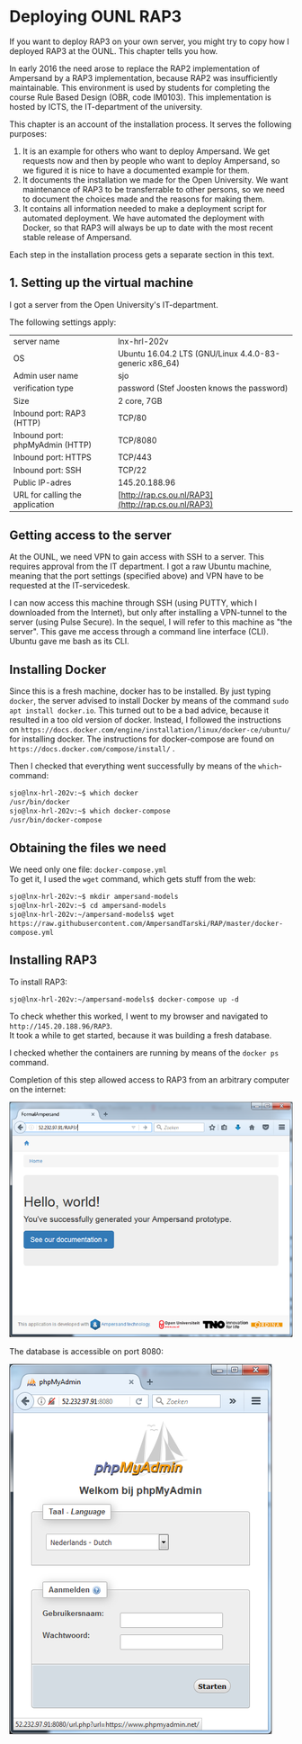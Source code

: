 # Deploying OUNL RAP3

If you want to deploy RAP3 on your own server, you might try to copy how I deployed RAP3 at the OUNL. This chapter tells you how.

In early 2016 the need arose to replace the RAP2 implementation of Ampersand by a RAP3 implementation, because RAP2 was insufficiently maintainable. This environment is used by students for completing the course Rule Based Design \(OBR, code IM0103\). This implementation is hosted by ICTS, the IT-department of the university.

This chapter is an account of the installation process. It serves the following purposes:

1. It is an example for others who want to deploy Ampersand. We get requests now and then by people who want to deploy Ampersand, so we figured it is nice to have a documented example for them.
2. It documents the installation we made for the Open University. We want maintenance of RAP3 to be transferrable to other persons, so we need to document the choices made and the reasons for making them.
3. It contains all information needed to make a deployment script for automated deployment. We have automated the deployment with Docker, so that RAP3 will always be up to date with the most recent stable release of Ampersand.

Each step in the installation process gets a separate section in this text.

## 1. Setting up the virtual machine

I got a server from the Open University's IT-department.

The following settings apply:

|  |  |
| :--- | :--- |
| server name | lnx-hrl-202v |
| OS | Ubuntu 16.04.2 LTS \(GNU/Linux 4.4.0-83-generic x86\_64\) |
| Admin user name | sjo |
| verification type | password \(Stef Joosten knows the password\) |
| Size | 2 core, 7GB |
| Inbound port: RAP3 \(HTTP\) | TCP/80 |
| Inbound port: phpMyAdmin \(HTTP\) | TCP/8080 |
| Inbound port: HTTPS | TCP/443 |
| Inbound port: SSH | TCP/22 |
| Public IP-adres | 145.20.188.96 |
| URL for calling the application | [http://rap.cs.ou.nl/RAP3](http://rap.cs.ou.nl/RAP3) |

## Getting access to the server

At the OUNL, we need VPN to gain access with SSH to a server. This requires approval from the IT department. I got a raw Ubuntu machine, meaning that the port settings \(specified above\) and VPN have to be requested at the IT-servicedesk.

I can now access this machine through SSH \(using PUTTY, which I downloaded from the Internet\), but only after installing a VPN-tunnel to the server \(using Pulse Secure\). In the sequel, I will refer to this machine as "the server". This gave me access through a command line interface \(CLI\). Ubuntu gave me bash as its CLI.

## Installing Docker

Since this is a fresh machine, docker has to be installed. By just typing `docker`, the server advised to install Docker by means of the command `sudo apt install docker.io`. This turned out to be a bad advice, because it resulted in a too old version of docker. Instead, I followed the instructions on `https://docs.docker.com/engine/installation/linux/docker-ce/ubuntu/` for installing docker. The instructions for docker-compose are found on `https://docs.docker.com/compose/install/` .

Then I checked that everything went successfully by means of the `which`-command:

```text
sjo@lnx-hrl-202v:~$ which docker
/usr/bin/docker
sjo@lnx-hrl-202v:~$ which docker-compose
/usr/bin/docker-compose
```

## Obtaining the files we need

We need only one file: `docker-compose.yml`  
To get it, I used the `wget` command, which gets stuff from the web:

```text
sjo@lnx-hrl-202v:~$ mkdir ampersand-models
sjo@lnx-hrl-202v:~$ cd ampersand-models
sjo@lnx-hrl-202v:~/ampersand-models$ wget https://raw.githubusercontent.com/AmpersandTarski/RAP/master/docker-compose.yml
```

## Installing RAP3

To install RAP3:

```text
sjo@lnx-hrl-202v:~/ampersand-models$ docker-compose up -d
```

To check whether this worked, I went to my browser and navigated to `http://145.20.188.96/RAP3`.  
It took a while to get started, because it was building a fresh database.

I checked whether the containers are running by means of the `docker ps` command.

Completion of this step allowed access to RAP3 from an arbitrary computer on the internet:

![](../.gitbook/assets/import%20%281%29.png)

The database is accessible on port 8080:

![](../.gitbook/assets/phpmyadmin%20%281%29.png)

